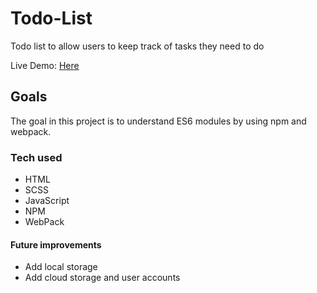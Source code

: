 # Todo-List
Todo list to allow users to keep track of tasks they need to do

Live Demo: [Here](https://jkpearce.github.io/Todo-List/)

## Goals
The goal in this project is to understand ES6 modules by using npm and webpack.

### Tech used 
- HTML
- SCSS
- JavaScript
- NPM
- WebPack

#### Future improvements
- Add local storage
- Add cloud storage and user accounts

